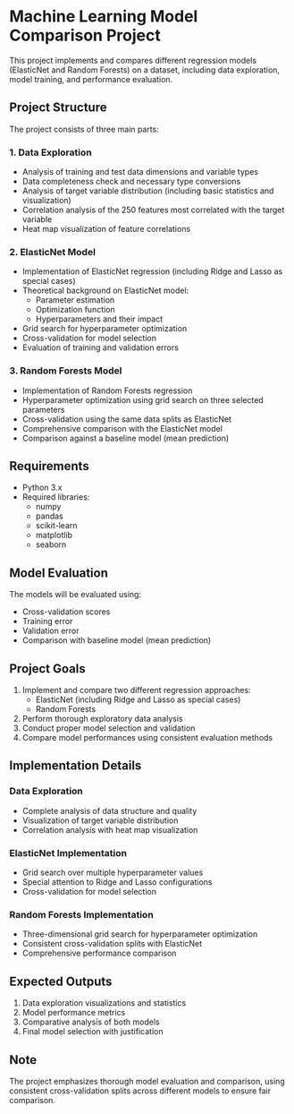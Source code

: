 # Machine Learning Model Comparison Project

This project implements and compares different regression models (ElasticNet and Random Forests) on a dataset, including data exploration, model training, and performance evaluation.

## Project Structure

The project consists of three main parts:

### 1. Data Exploration
- Analysis of training and test data dimensions and variable types
- Data completeness check and necessary type conversions
- Analysis of target variable distribution (including basic statistics and visualization)
- Correlation analysis of the 250 features most correlated with the target variable
- Heat map visualization of feature correlations

### 2. ElasticNet Model
- Implementation of ElasticNet regression (including Ridge and Lasso as special cases)
- Theoretical background on ElasticNet model:
  - Parameter estimation
  - Optimization function
  - Hyperparameters and their impact
- Grid search for hyperparameter optimization
- Cross-validation for model selection
- Evaluation of training and validation errors

### 3. Random Forests Model
- Implementation of Random Forests regression
- Hyperparameter optimization using grid search on three selected parameters
- Cross-validation using the same data splits as ElasticNet
- Comprehensive comparison with the ElasticNet model
- Comparison against a baseline model (mean prediction)

## Requirements

- Python 3.x
- Required libraries:
  - numpy
  - pandas
  - scikit-learn
  - matplotlib
  - seaborn

## Model Evaluation

The models will be evaluated using:
- Cross-validation scores
- Training error
- Validation error
- Comparison with baseline model (mean prediction)

## Project Goals

1. Implement and compare two different regression approaches:
   - ElasticNet (including Ridge and Lasso as special cases)
   - Random Forests
2. Perform thorough exploratory data analysis
3. Conduct proper model selection and validation
4. Compare model performances using consistent evaluation methods

## Implementation Details

### Data Exploration
- Complete analysis of data structure and quality
- Visualization of target variable distribution
- Correlation analysis with heat map visualization

### ElasticNet Implementation
- Grid search over multiple hyperparameter values
- Special attention to Ridge and Lasso configurations
- Cross-validation for model selection

### Random Forests Implementation
- Three-dimensional grid search for hyperparameter optimization
- Consistent cross-validation splits with ElasticNet
- Comprehensive performance comparison

## Expected Outputs

1. Data exploration visualizations and statistics
2. Model performance metrics
3. Comparative analysis of both models
4. Final model selection with justification

## Note

The project emphasizes thorough model evaluation and comparison, using consistent cross-validation splits across different models to ensure fair comparison.
